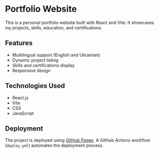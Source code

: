 # Portfolio Website
This is a personal portfolio website built with React and Vite. It showcases my projects, skills, education, and certifications.

## Features
- Multilingual support (English and Ukrainian)
- Dynamic project listing
- Skills and certifications display
- Responsive design

## Technologies Used
- React.js
- Vite
- CSS
- JavaScript

## Deployment
The project is deployed using [GitHub Pages](https://antoninazz.github.io/). A GitHub Actions workflow (`deploy.yml`) automates the deployment process.
